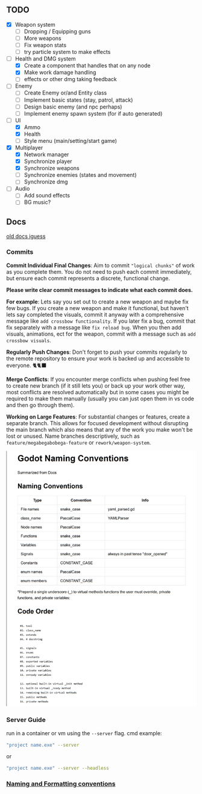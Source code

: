 ## TODO
- [x] Weapon system
  - [ ] Dropping / Equipping guns
  - [ ] More weapons
  - [ ] Fix weapon stats
  - [ ] try particle system to make effects
- [ ] Health and DMG system
  - [x] Create a component that handles that on any node
  - [x] Make work damage handling
  - [ ] effects or other dmg taking feedback
- [ ] Enemy
  - [ ] Create Enemy or/and Entity class
  - [ ] Implement basic states (stay, patrol, attack)
  - [ ] Design basic enemy (and npc perhaps)
  - [ ] Implement enemy spawn system (for if auto generated)
- [ ] UI
  - [x] Ammo
  - [x] Health 
  - [ ] Style menu (main/setting/start game)
- [x] Multiplayer
  - [x] Network manager
  - [x] Synchronize player
  - [x] Synchronize weapons
  - [ ] Synchronize enemies (states and movement)
  - [ ] Synchronize dmg
- [ ] Audio
  - [ ] Add sound effects
  - [ ] BG music?

## Docs
[old docs iguess](https://www.notion.so)

### Commits 

**Commit Individual Final Changes**: Aim to commit `"logical chunks"` of work as you complete them. You do not need to push each commit immediately, but ensure each commit represents a discrete, functional change.

**Please write clear commit messages to indicate what each commit does.**

**For example**:
Lets say you set out to create a new weapon and maybe fix few bugs. If you create a new weapon and make it functional, but haven't lets say completed the visuals, commit it anyway with a comprehensive message like `add crossbow functionality`.
If you later fix a bug, commit that fix separately with a message like `fix reload bug`.
When you then add visuals, animations, ect for the weapon, commit with a message such as `add crossbow visuals`.

**Regularly Push Changes**: Don't forget to push your commits regularly to the remote repository to ensure your work is backed up and accessible to everyone. 🐈🐈‍⬛

**Merge Conflicts**: If you encounter merge conflicts when pushing feel free to create new branch (if it still lets you) 
or back up your work other way, most conflicts are resolved automatically but in some cases you might be required to make them manually (usually you can just open them in vs code and then go through them).  

**Working on Large Features**: For substantial changes or features, create a separate branch. This allows for focused development without disrupting the main branch which also means that any of the work you make won't be lost or unused. Name branches descriptively, such as `feature/megabegabobega-feature` or `rework/weapon-system`.

![img.png](img.png)

### Server Guide

run in a container or vm using the `--server` flag. cmd example:

```bash
"project name.exe" --server
```

or

```bash
"project name.exe" --server --headless
```

### [Naming and Formatting conventions](https://docs.godotengine.org/en/stable/tutorials/scripting/gdscript/gdscript_styleguide.html)
